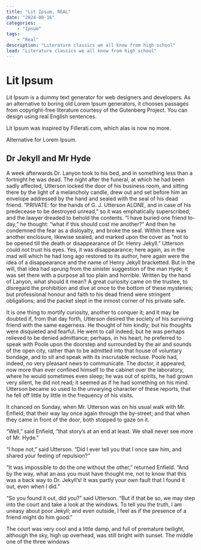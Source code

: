 ```yaml
---
title: "Lit Ipsum, REAL"
date: "2024-08-16"
categories:
    - "Ipsum"
tags:
    - "Real"
description: "Literature classics we all know from high school"
lead: "Literature classics we all know from high school"
---
```


# Lit Ipsum

Lit Ipsum is a dummy text generator for web designers and developers. As an alternative to boring old Lorem Ipsum
generators, it chooses passages from copyright-free literature courtesy of the Gutenberg Project. You can design using
real English sentences.

Lit Ipsum was inspired by Fillerati.com, which alas is now no more.

Alternative for Lorem Ipsum.

## Dr Jekyll and Mr Hyde

A week afterwards Dr. Lanyon took to his bed, and in something less than a fortnight he was dead. The night after the
funeral, at which he had been sadly affected, Utterson locked the door of his business room, and sitting there by the
light of a melancholy candle, drew out and set before him an envelope addressed by the hand and sealed with the seal of
his dead friend. “PRIVATE: for the hands of G. J. Utterson ALONE, and in case of his predecease to be destroyed unread,”
so it was emphatically superscribed; and the lawyer dreaded to behold the contents. “I have buried one friend to-day,”
he thought: “what if this should cost me another?” And then he condemned the fear as a disloyalty, and broke the seal.
Within there was another enclosure, likewise sealed, and marked upon the cover as “not to be opened till the death or
disappearance of Dr. Henry Jekyll.” Utterson could not trust his eyes. Yes, it was disappearance; here again, as in the
mad will which he had long ago restored to its author, here again were the idea of a disappearance and the name of Henry
Jekyll bracketted. But in the will, that idea had sprung from the sinister suggestion of the man Hyde; it was set there
with a purpose all too plain and horrible. Written by the hand of Lanyon, what should it mean? A great curiosity came on
the trustee, to disregard the prohibition and dive at once to the bottom of these mysteries; but professional honour and
faith to his dead friend were stringent obligations; and the packet slept in the inmost corner of his private safe.

It is one thing to mortify curiosity, another to conquer it; and it may be doubted if, from that day forth, Utterson
desired the society of his surviving friend with the same eagerness. He thought of him kindly; but his thoughts were
disquieted and fearful. He went to call indeed; but he was perhaps relieved to be denied admittance; perhaps, in his
heart, he preferred to speak with Poole upon the doorstep and surrounded by the air and sounds of the open city, rather
than to be admitted into that house of voluntary bondage, and to sit and speak with its inscrutable recluse. Poole had,
indeed, no very pleasant news to communicate. The doctor, it appeared, now more than ever confined himself to the
cabinet over the laboratory, where he would sometimes even sleep; he was out of spirits, he had grown very silent, he
did not read; it seemed as if he had something on his mind. Utterson became so used to the unvarying character of these
reports, that he fell off little by little in the frequency of his visits.

It chanced on Sunday, when Mr. Utterson was on his usual walk with Mr. Enfield, that their way lay once again through
the by-street; and that when they came in front of the door, both stopped to gaze on it.

“Well,” said Enfield, “that story’s at an end at least. We shall never see more of Mr. Hyde.”

“I hope not,” said Utterson. “Did I ever tell you that I once saw him, and shared your feeling of repulsion?”

“It was impossible to do the one without the other,” returned Enfield. “And by the way, what an ass you must have
thought me, not to know that this was a back way to Dr. Jekyll’s! It was partly your own fault that I found it out, even
when I did.”

“So you found it out, did you?” said Utterson. “But if that be so, we may step into the court and take a look at the
windows. To tell you the truth, I am uneasy about poor Jekyll; and even outside, I feel as if the presence of a friend
might do him good.”

The court was very cool and a little damp, and full of premature twilight, although the sky, high up overhead, was still
bright with sunset. The middle one of the three windows